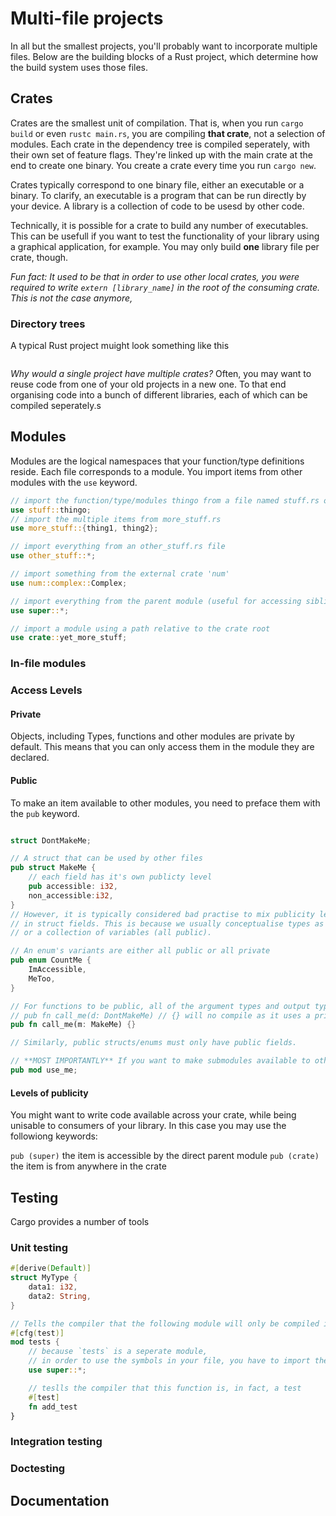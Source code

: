 # Multi-file projects
In all but the smallest projects, you'll probably want to incorporate multiple files. Below are the building blocks of a Rust project, which determine how the build system uses those files.

## Crates
Crates are the smallest unit of compilation. That is, when you run `cargo build` or even `rustc main.rs`, you are compiling **that crate**, not a selection of modules. Each crate in the dependency tree is compiled seperately, with their own set of feature flags. They're linked up with the main crate at the end to create one binary. You create a crate every time you run `cargo new`.

Crates typically correspond to one binary file, either an executable or a binary. To clarify, an executable is a program that can be run directly by your device. A library is a collection of code to be usesd by other code. 

Technically, it is possible for a crate to build any number of executables. This can be usefull if you want to test the functionality of your library using a graphical application, for example. You may only build **one** library file per crate, though.

*Fun fact: It used to be that in order to use other local crates, you were required to write `extern [library_name]` in the root of the consuming crate. This is not the case anymore,*


### Directory trees
A typical Rust project muight look something like this

```

```

*Why would a single project have multiple crates?* Often, you may want to reuse code from one of your old projects in a new one. To that end organising code into a bunch of different libraries, each of which can be compiled seperately.s 

## Modules
Modules are the logical namespaces that your function/type definitions reside. Each file corresponds to a module. You import items from other modules with the `use` keyword.
```rust
// import the function/type/modules thingo from a file named stuff.rs or stuff/mod.rs
use stuff::thingo;
// import the multiple items from more_stuff.rs
use more_stuff::{thing1, thing2};

// import everything from an other_stuff.rs file
use other_stuff::*;

// import something from the external crate 'num'
use num::complex::Complex;

// import everything from the parent module (useful for accessing sibling modules)
use super::*;

// import a module using a path relative to the crate root
use crate::yet_more_stuff;

```

### In-file modules


### Access Levels

#### Private
Objects, including Types, functions and other modules are private by default.
This means that you can only access them in the module they are declared.

#### Public
To make an item available to other modules, you need to preface them with the `pub` keyword.

```rust

struct DontMakeMe;

// A struct that can be used by other files
pub struct MakeMe {
    // each field has it's own publicty level
    pub accessible: i32,
    non_accessible:i32,
}
// However, it is typically considered bad practise to mix publicity levels
// in struct fields. This is because we usually conceptualise types as totally opaque (all private)
// or a collection of variables (all public).

// An enum's variants are either all public or all private
pub enum CountMe {
    ImAccessible,
    MeToo,
}

// For functions to be public, all of the argument types and output types must be public
// pub fn call_me(d: DontMakeMe) // {} will no compile as it uses a private type
pub fn call_me(m: MakeMe) {}

// Similarly, public structs/enums must only have public fields.

// **MOST IMPORTANTLY** If you want to make submodules available to other files, you need to make that pub too
pub mod use_me;

```

#### Levels of publicity
You might want to write code available across your crate, while being unisable to consumers of your library. In this case you may use the followiong keywords:

`pub (super)` the item is accessible by the direct parent module
`pub (crate)` the item is from anywhere in the crate



## Testing
Cargo provides a number of tools 

### Unit testing
```rust
#[derive(Default)]
struct MyType {
    data1: i32,
    data2: String,
}

// Tells the compiler that the following module will only be compiled in a cargo test
#[cfg(test)]
mod tests {
    // because `tests` is a seperate module, 
    // in order to use the symbols in your file, you have to import them
    use super::*;

    // teslls the compiler that this function is, in fact, a test
    #[test]
    fn add_test
}
```


### Integration testing

### Doctesting

## Documentation